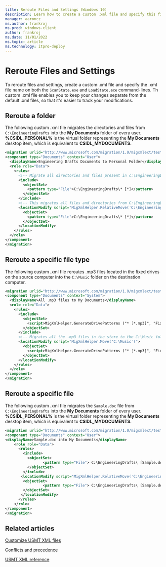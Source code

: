 ```yaml
---
title: Reroute Files and Settings (Windows 10)
description: Learn how to create a custom .xml file and specify this file name on both the ScanState and LoadState command lines to reroute files and settings.
manager: aaroncz
ms.author: frankroj
ms.prod: windows-client
author: frankroj
ms.date: 11/01/2022
ms.topic: article
ms.technology: itpro-deploy
---
```


# Reroute Files and Settings

To reroute files and settings, create a custom .xml file and specify the .xml file name on both the `ScanState.exe` and `LoadState.exe` command-lines. Th custom .xml file enables you to keep your changes separate from the default .xml files, so that it's easier to track your modifications.

## Reroute a folder

The following custom .xml file migrates the directories and files from `C:\EngineeringDrafts` into the **My Documents** folder of every user. **%CSIDL_PERSONAL%** is the virtual folder representing the **My Documents** desktop item, which is equivalent to **CSIDL_MYDOCUMENTS**.

```xml
<migration urlid="http://www.microsoft.com/migration/1.0/migxmlext/test">
<component type="Documents" context="User">
  <displayName>Engineering Drafts Documents to Personal Folder</displayName>
  <role role="Data">
    <rules>
      <!-- Migrate all directories and files present in c:\EngineeringDrafts folder -->
      <include>
        <objectSet>
          <pattern type="File">C:\EngineeringDrafts\* [*]</pattern>
        </objectSet>
      </include>
      <!-- This migrates all files and directories from C:\EngineeringDrafts to every user's personal folder.-->
      <locationModify script="MigXmlHelper.RelativeMove('C:\EngineeringDrafts','%CSIDL_PERSONAL%')">
        <objectSet>
          <pattern type="File">C:\EngineeringDrafts\* [*]</pattern>
        </objectSet>
      </locationModify>
    </rules>
  </role>
</component>
</migration>
```

## Reroute a specific file type

The following custom .xml file reroutes .mp3 files located in the fixed drives on the source computer into the `C:\Music` folder on the destination computer.

```xml
<migration urlid="http://www.microsoft.com/migration/1.0/migxmlext/test">
<component type="Documents" context="System">
  <displayName>All .mp3 files to My Documents</displayName>
  <role role="Data">
    <rules>
      <include>
        <objectSet>
          <script>MigXmlHelper.GenerateDrivePatterns ("* [*.mp3]", "Fixed")</script>
        </objectSet>
      </include>
      <!-- Migrates all the .mp3 files in the store to the C:\Music folder during LoadState -->
      <locationModify script="MigXmlHelper.Move('C:\Music')">
        <objectSet>
          <script>MigXmlHelper.GenerateDrivePatterns ("* [*.mp3]", "Fixed")</script>
        </objectSet>
      </locationModify>
    </rules>
  </role>
</component>
</migration> 
```

## Reroute a specific file

The following custom .xml file migrates the `Sample.doc` file from `C:\EngineeringDrafts` into the **My Documents** folder of every user. **%CSIDL_PERSONAL%** is the virtual folder representing the **My Documents** desktop item, which is equivalent to **CSIDL_MYDOCUMENTS**.

```xml
<migration urlid="http://www.microsoft.com/migration/1.0/migxmlext/test">
<component type="Documents" context="User">
<displayName>Sample.doc into My Documents</displayName>
    <role role="Data">
      <rules>
        <include> 
          <objectSet>     
                 <pattern type="File"> C:\EngineeringDrafts\ [Sample.doc]</pattern>
          </objectSet>
        </include>
       <locationModify script="MigXmlHelper.RelativeMove('C:\EngineeringDrafts','%CSIDL_PERSONAL%')">
        <objectSet>
                 <pattern type="File"> C:\EngineeringDrafts\ [Sample.doc]</pattern>
        </objectSet>
       </locationModify>
      </rules>
    </role>
</component>
</migration>
```

## Related articles

[Customize USMT XML files](usmt-customize-xml-files.md)

[Conflicts and precedence](usmt-conflicts-and-precedence.md)

[USMT XML reference](usmt-xml-reference.md)
